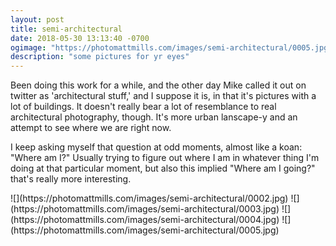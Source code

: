 ```yaml
---
layout: post
title: semi-architectural
date: 2018-05-30 13:13:40 -0700
ogimage: "https://photomattmills.com/images/semi-architectural/0005.jpg"
description: "some pictures for yr eyes"
---
```


Been doing this work for a while, and the other day Mike called it out on twitter as 'architectural stuff,' and I suppose it is, in that it's pictures with a lot of buildings. It doesn't really bear a lot of resemblance to real architectural photography, though. It's more urban lanscape-y and an attempt to see where we are right now. 

I keep asking myself that question at odd moments, almost like a koan: "Where am I?" Usually trying to figure out where I am in whatever thing I'm doing at that particular moment, but also this implied "Where am I going?" that's really more interesting. 

<span style="display:block;" class="center">
<span class="caption"></span>
![](https://photomattmills.com/images/semi-architectural/0002.jpg)
<span class="caption"></span>
![](https://photomattmills.com/images/semi-architectural/0003.jpg)
<span class="caption"></span>
![](https://photomattmills.com/images/semi-architectural/0004.jpg)
<span class="caption"></span>
![](https://photomattmills.com/images/semi-architectural/0005.jpg)
<span class="caption"></span>
</span>
